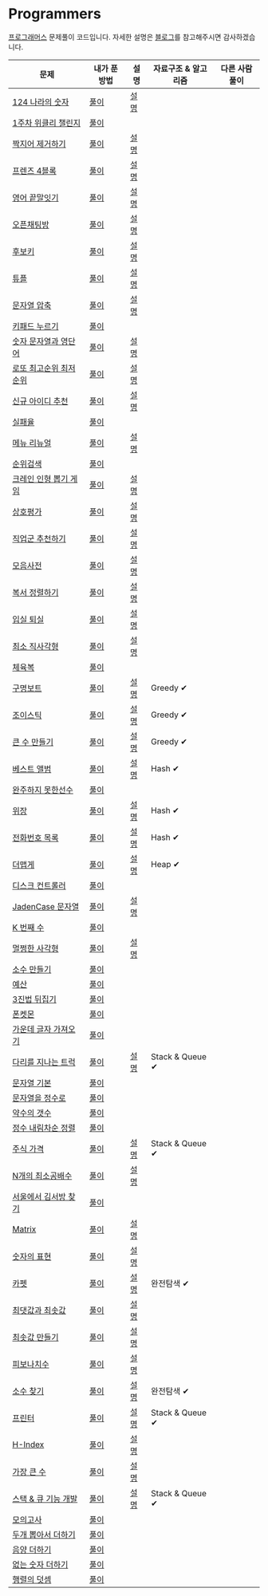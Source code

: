 # Programmers

[프로그래머스](https://programmers.co.kr/learn/challenges) 문제풀이 코드입니다.
자세한 설명은 [블로그](https://velog.io/@letgodchan0/series/%ED%94%84%EB%A1%9C%EA%B7%B8%EB%9E%98%EB%A8%B8%EC%8A%A4)를 참고해주시면 감사하겠습니다.

| 문제                                                         | 내가 푼 방법                                                 | 설명                                                         | 자료구조 & 알고리즘 | 다른 사람 풀이 |
| ------------------------------------------------------------ | ------------------------------------------------------------ | ------------------------------------------------------------ | ------------------- | -------------- |
| [124 나라의 숫자](https://programmers.co.kr/learn/courses/30/lessons/12899) | [풀이](https://github.com/letgodchan0/Programmers/blob/master/solution/124%EB%82%98%EB%9D%BC%EC%9D%98%20%EC%88%AB%EC%9E%90.ipynb) | [설명](https://velog.io/@letgodchan0/%ED%94%84%EB%A1%9C%EA%B7%B8%EB%9E%98%EB%A8%B8%EC%8A%A4-124-%EB%82%98%EB%9D%BC%EC%9D%98-%EC%88%AB%EC%9E%90) |                     |                |
| [1주차 위클리 챌린지](https://programmers.co.kr/learn/courses/30/lessons/82612) | [풀이](https://github.com/letgodchan0/Programmers/blob/master/solution/1%EC%A3%BC%EC%B0%A8_%EC%9C%84%ED%81%B4%EB%A6%AC%EC%B1%8C%EB%A6%B0%EC%A7%80.ipynb) |                                                              |                     |                |
| [짝지어 제거하기](https://programmers.co.kr/learn/courses/30/lessons/12973) | [풀이](https://github.com/letgodchan0/Programmers/blob/master/solution/2017_%ED%8C%81%EC%8A%A4%ED%83%80%EC%9A%B4_%EC%A7%9D%EC%A7%80%EC%96%B4%EC%A0%9C%EA%B1%B0%ED%95%98%EA%B8%B0.ipynb) | [설명](https://velog.io/@letgodchan0/%ED%94%84%EB%A1%9C%EA%B7%B8%EB%9E%98%EB%A8%B8%EC%8A%A4-%EC%A7%9D%EC%A7%80%EC%96%B4-%EC%A0%9C%EA%B1%B0%ED%95%98%EA%B8%B0) |                     |                |
| [프렌즈 4블록](https://programmers.co.kr/learn/courses/30/lessons/17679) | [풀이](https://github.com/letgodchan0/Programmers/blob/master/solution/2018_KAKAO_BLIND_%ED%94%84%EB%A0%8C%EC%A6%884%EB%B8%94%EB%A1%9D.ipynb) | [설명](https://velog.io/@letgodchan0/%ED%94%84%EB%A1%9C%EA%B7%B8%EB%9E%98%EB%A8%B8%EC%8A%A4-%ED%94%84%EB%A0%8C%EC%A6%88-4%EB%B8%94%EB%A1%9D) |                     |                |
| [영어 끝말잇기](https://programmers.co.kr/learn/courses/30/lessons/12981) | [풀이](https://github.com/letgodchan0/Programmers/blob/master/solution/2018coding_%EC%98%81%EC%96%B4%EB%81%9D%EB%A7%90%EC%9E%87%EA%B8%B0.ipynb) | [설명](https://velog.io/@letgodchan0/%ED%94%84%EB%A1%9C%EA%B7%B8%EB%9E%98%EB%A8%B8%EC%8A%A4-%EC%98%81%EC%96%B4-%EB%81%9D%EB%A7%90%EC%9E%87%EA%B8%B0) |                     |                |
| [오픈채팅방](https://programmers.co.kr/learn/courses/30/lessons/42888) | [풀이](https://github.com/letgodchan0/Programmers/blob/master/solution/2019_KAKAO_BLIND_RECRUITMENT_%EC%98%A4%ED%94%88%EC%B1%84%ED%8C%85%EB%B0%A9.ipynb) | [설명](https://velog.io/@letgodchan0/%ED%94%84%EB%A1%9C%EA%B7%B8%EB%9E%98%EB%A8%B8%EC%8A%A4-%EC%98%A4%ED%94%88-%EC%B1%84%ED%8C%85%EB%B0%A9) |                     |                |
| [후보키](https://programmers.co.kr/learn/courses/30/lessons/42890) | [풀이](https://github.com/letgodchan0/Programmers/blob/master/solution/2019_KAKAO_BLIND_%ED%9B%84%EB%B3%B4%ED%82%A4.ipynb) | [설명](https://velog.io/@letgodchan0/%ED%94%84%EB%A1%9C%EA%B7%B8%EB%9E%98%EB%A8%B8%EC%8A%A4-%ED%9B%84%EB%B3%B4%ED%82%A4) |                     |                |
| [튜플](https://programmers.co.kr/learn/courses/30/lessons/64065) | [풀이](https://github.com/letgodchan0/Programmers/blob/master/solution/2019_%EC%B9%B4%EC%B9%B4%EC%98%A4%EA%B0%9C%EB%B0%9C%EC%9E%90%EA%B2%A8%EC%9A%B8%EC%9D%B8%ED%84%B4%EC%8B%AD_%ED%8A%9C%ED%94%8C.ipynb) | [설명](https://velog.io/@letgodchan0/%ED%94%84%EB%A1%9C%EA%B7%B8%EB%9E%98%EB%A8%B8%EC%8A%A4-%ED%8A%9C%ED%94%8C) |                     |                |
| [문자열 압축](https://programmers.co.kr/learn/courses/30/lessons/60057) | [풀이](./1010.py)                                            | [설명](https://velog.io/@letgodchan0/%ED%94%84%EB%A1%9C%EA%B7%B8%EB%9E%98%EB%A8%B8%EC%8A%A4-%EB%AC%B8%EC%9E%90%EC%97%B4-%EC%95%95%EC%B6%95) |                     |                |
| [키패드 누르기](https://programmers.co.kr/learn/courses/30/lessons/67256) | [풀이](https://github.com/letgodchan0/Programmers/blob/master/solution/2020_%EC%B9%B4%EC%B9%B4%EC%98%A4%EC%9D%B8%ED%84%B4%EC%8B%AD_%ED%82%A4%ED%8C%A8%EB%93%9C%EB%88%84%EB%A5%B4%EA%B8%B0.ipynb) |                                                              |                     |                |
| [숫자 문자열과 영단어](https://programmers.co.kr/learn/courses/30/lessons/81301?language=python3) | [풀이](https://github.com/letgodchan0/Programmers/blob/master/solution/2021%20%EC%B9%B4%EC%B9%B4%EC%98%A4_%EC%B1%84%EC%9A%A9%EC%97%B0%EA%B3%84%ED%98%95_%EC%88%AB%EC%9E%90_%EB%AC%B8%EC%9E%90%EC%97%B4%EA%B3%BC_%EC%98%81%EB%8B%A8%EC%96%B4.ipynb) | [설명](https://velog.io/@letgodchan0/%ED%94%84%EB%A1%9C%EA%B7%B8%EB%9E%98%EB%A8%B8%EC%8A%A4-%EC%88%AB%EC%9E%90-%EB%AC%B8%EC%9E%90%EC%97%B4%EA%B3%BC-%EC%98%81%EB%8B%A8%EC%96%B4) |                     |                |
| [로또 최고순위 최저순위](https://programmers.co.kr/learn/challenges) | [풀이](https://github.com/letgodchan0/Programmers/blob/master/solution/2021_Dev_Matching_%EC%9B%B9_%EB%B0%B1%EC%97%94%EB%93%9C_%EA%B0%9C%EB%B0%9C%EC%9E%90_%EB%A1%9C%EB%98%90_%EC%B5%9C%EA%B3%A0%EC%88%9C%EC%9C%84_%EC%B5%9C%EC%A0%80%EC%88%9C%EC%9C%84.ipynb) | [설명](https://velog.io/@letgodchan0/%ED%94%84%EB%A1%9C%EA%B7%B8%EB%9E%98%EB%A8%B8%EC%8A%A4%EB%A1%9C%EB%98%90%EC%9D%98-%EC%B5%9C%EA%B3%A0-%EC%88%9C%EC%9C%84%EC%99%80-%EC%B5%9C%EC%A0%80-%EC%88%9C%EC%9C%84) |                     |                |
| [신규 아이디 추천](https://programmers.co.kr/learn/courses/30/lessons/72410) | [풀이](https://github.com/letgodchan0/Programmers/blob/master/solution/2021_KAKAO_BLIND_RECRUITMENT_%EC%8B%A0%EA%B7%9C%EC%95%84%EC%9D%B4%EB%94%94%EC%B6%94%EC%B2%9C.ipynb) | [설명](https://velog.io/@letgodchan0/%ED%94%84%EB%A1%9C%EA%B7%B8%EB%9E%98%EB%A8%B8%EC%8A%A4-%EC%8B%A0%EA%B7%9C-%EC%95%84%EC%9D%B4%EB%94%94-%EC%B6%94%EC%B2%9C) |                     |                |
| [실패율](https://programmers.co.kr/learn/courses/30/lessons/42889) | [풀이](https://github.com/letgodchan0/Programmers/blob/master/solution/2021_KAKAO_BLIND_RECRUITMENT_%EC%8B%A4%ED%8C%A8%EC%9C%A8.ipynb) |                                                              |                     |                |
| [메뉴 리뉴얼](https://programmers.co.kr/learn/courses/30/lessons/72411) | [풀이](https://github.com/letgodchan0/Programmers/blob/master/solution/2021_KAKAO_BLIND_%EB%A9%94%EB%89%B4%EB%A6%AC%EB%89%B4%EC%96%BC.ipynb) | [설명](https://velog.io/@letgodchan0/%ED%94%84%EB%A1%9C%EA%B7%B8%EB%9E%98%EB%A8%B8%EC%8A%A4-%EB%A9%94%EB%89%B4-%EB%A6%AC%EB%89%B4%EC%96%BC) |                     |                |
| [순위검색](https://programmers.co.kr/learn/courses/30/lessons/72412) | [풀이](https://github.com/letgodchan0/Programmers/blob/master/solution/2021_KAKAO_BLIND_%EC%88%9C%EC%9C%84%EA%B2%80%EC%83%89.ipynb) |                                                              |                     |                |
| [크레인 인형 뽑기 게임](https://programmers.co.kr/learn/courses/30/lessons/64061) | [풀이](https://github.com/letgodchan0/Programmers/blob/master/solution/2021_%EC%B9%B4%EC%B9%B4%EC%98%A4%EA%B0%9C%EB%B0%9C%EC%9E%90_%EA%B2%A8%EC%9A%B8%EC%9D%B8%ED%84%B4%EC%8B%AD_%ED%81%AC%EB%A0%88%EC%9D%B8%EC%9D%B8%ED%98%95%EB%BD%91%EA%B8%B0%EA%B2%8C%EC%9E%84.ipynb) | [설명](https://velog.io/@letgodchan0/%ED%94%84%EB%A1%9C%EA%B7%B8%EB%9E%98%EB%A8%B8%EC%8A%A4-%ED%81%AC%EB%A0%88%EC%9D%B8-%EC%9D%B8%ED%98%95%EB%BD%91%EA%B8%B0-%EA%B2%8C%EC%9E%84) |                     |                |
| [상호평가](https://programmers.co.kr/learn/courses/30/lessons/83201) | [풀이](https://github.com/letgodchan0/Programmers/blob/master/solution/2%EC%A3%BC%EC%B0%A8_%EC%9C%84%ED%81%B4%EB%A6%AC%EC%B1%8C%EB%A6%B0%EC%A7%80_%EC%83%81%ED%98%B8%ED%8F%89%EA%B0%80.ipynb) | [설명](https://velog.io/@letgodchan0/%ED%94%84%EB%A1%9C%EA%B7%B8%EB%9E%98%EB%A8%B8%EC%8A%A4-%EC%83%81%ED%98%B8%ED%8F%89%EA%B0%80) |                     |                |
| [직업군 추천하기](https://programmers.co.kr/learn/courses/30/lessons/84325) | [풀이](https://github.com/letgodchan0/Programmers/blob/master/solution/4%EC%A3%BC%EC%B0%A8_%EC%A7%81%EC%97%85%EA%B5%B0_%EC%B6%94%EC%B2%9C%ED%95%98%EA%B8%B0.ipynb) | [설명](https://velog.io/@letgodchan0/%ED%94%84%EB%A1%9C%EA%B7%B8%EB%9E%98%EB%A8%B8%EC%8A%A4-%EC%A7%81%EC%97%85%EA%B5%B0-%EC%B6%94%EC%B2%9C%ED%95%98%EA%B8%B0) |                     |                |
| [모음사전](https://programmers.co.kr/learn/courses/30/lessons/84512) | [풀이](https://github.com/letgodchan0/Programmers/blob/master/solution/5%EC%A3%BC%EC%B0%A8_%EC%9C%84%ED%81%B4%EB%A6%AC%EC%B1%8C%EB%A6%B0%EC%A7%80.ipynb) | [설명](https://velog.io/@letgodchan0/%ED%94%84%EB%A1%9C%EA%B7%B8%EB%9E%98%EB%A8%B8%EC%8A%A4-%EB%AA%A8%EC%9D%8C%EC%82%AC%EC%A0%84) |                     |                |
| [복서 정렬하기](https://programmers.co.kr/learn/courses/30/lessons/85002) | [풀이](https://github.com/letgodchan0/Programmers/blob/master/solution/6%EC%A3%BC%EC%B0%A8_%EC%9C%84%ED%81%B4%EB%A6%AC%EC%B1%8C%EB%A6%B0%EC%A7%80.ipynb) | [설명](https://velog.io/@letgodchan0/%ED%94%84%EB%A1%9C%EA%B7%B8%EB%9E%98%EB%A8%B8%EC%8A%A4-%EB%B3%B5%EC%84%9C-%EC%A0%95%EB%A0%AC%ED%95%98%EA%B8%B0) |                     |                |
| [입실 퇴실](https://programmers.co.kr/learn/courses/30/lessons/86048) | [풀이](https://programmers.co.kr/learn/courses/30/lessons/86048) | [설명](https://velog.io/@letgodchan0/%ED%94%84%EB%A1%9C%EA%B7%B8%EB%9E%98%EB%A8%B8%EC%8A%A4-%EC%9E%85%EC%8B%A4-%ED%87%B4%EC%8B%A4) |                     |                |
| [최소 직사각형](https://programmers.co.kr/learn/courses/30/lessons/86491) | [풀이](https://github.com/letgodchan0/Programmers/blob/master/solution/8%EC%A3%BC%EC%B0%A8_%EC%9C%84%ED%81%B4%EB%A6%AC%EC%B1%8C%EB%A6%B0%EC%A7%80.ipynb) | [설명](https://velog.io/@letgodchan0/%ED%94%84%EB%A1%9C%EA%B7%B8%EB%9E%98%EB%A8%B8%EC%8A%A4-%EC%B5%9C%EC%86%8C%EC%A7%81%EC%82%AC%EA%B0%81%ED%98%95) |                     |                |
| [체육복](https://programmers.co.kr/learn/courses/30/lessons/42862) | [풀이](https://github.com/letgodchan0/Programmers/blob/master/solution/Greddy_%EC%B2%B4%EC%9C%A1%EB%B3%B5.ipynb) |                                                              |                     |                |
| [구명보트](https://programmers.co.kr/learn/courses/30/lessons/42885) | [풀이](https://github.com/letgodchan0/Programmers/blob/master/solution/Greedy_%EA%B5%AC%EB%AA%85%EB%B3%B4%ED%8A%B8.ipynb) | [설명](https://velog.io/@letgodchan0/%ED%94%84%EB%A1%9C%EA%B7%B8%EB%9E%98%EB%A8%B8%EC%8A%A4-%EA%B5%AC%EB%AA%85%EB%B3%B4%ED%8A%B8) | Greedy ✔            |                |
| [조이스틱](https://programmers.co.kr/learn/courses/30/lessons/42860) | [풀이](https://github.com/letgodchan0/Programmers/blob/master/solution/Greedy_%EC%A1%B0%EC%9D%B4%EC%8A%A4%ED%8B%B1.ipynb) | [설명](https://velog.io/@letgodchan0/%ED%94%84%EB%A1%9C%EA%B7%B8%EB%9E%98%EB%A8%B8%EC%8A%A4-%EC%A1%B0%EC%9D%B4%EC%8A%A4%ED%8B%B1) | Greedy ✔            |                |
| [큰 수 만들기](https://programmers.co.kr/learn/courses/30/lessons/42883) | [풀이](https://github.com/letgodchan0/Programmers/blob/master/solution/Greedy_%ED%81%B0%EC%88%98%EB%A7%8C%EB%93%A4%EA%B8%B0.ipynb) | [설명](https://velog.io/@letgodchan0/%ED%94%84%EB%A1%9C%EA%B7%B8%EB%9E%98%EB%A8%B8%EC%8A%A4-%ED%81%B0-%EC%88%98-%EB%A7%8C%EB%93%A4%EA%B8%B0) | Greedy ✔            |                |
| [베스트 앨범](https://programmers.co.kr/learn/courses/30/lessons/42579) | [풀이](https://github.com/letgodchan0/Programmers/blob/master/solution/Hash_%EB%B2%A0%EC%8A%A4%ED%8A%B8%EC%95%A8%EB%B2%94.ipynb) | [설명](https://velog.io/@letgodchan0/%ED%94%84%EB%A1%9C%EA%B7%B8%EB%9E%98%EB%A8%B8%EC%8A%A4-%EB%B2%A0%EC%8A%A4%ED%8A%B8%EC%95%A8%EB%B2%94) | Hash ✔              |                |
| [완주하지 못한선수](https://programmers.co.kr/learn/courses/30/lessons/42576) | [풀이](https://github.com/letgodchan0/Programmers/blob/master/solution/Hash_%EC%99%84%EC%A3%BC%ED%95%98%EC%A7%80%EB%AA%BB%ED%95%9C%EC%84%A0%EC%88%98.ipynb) |                                                              |                     |                |
| [위장](https://programmers.co.kr/learn/courses/30/lessons/42578) | [풀이](https://github.com/letgodchan0/Programmers/blob/master/solution/Hash_%EC%9C%84%EC%9E%A5.ipynb) | [설명](https://velog.io/@letgodchan0/%ED%94%84%EB%A1%9C%EA%B7%B8%EB%9E%98%EB%A8%B8%EC%8A%A4-%EC%9C%84%EC%9E%A5) | Hash ✔              |                |
| [전화번호 목록](https://programmers.co.kr/learn/courses/30/lessons/42577) | [풀이](https://github.com/letgodchan0/Programmers/blob/master/solution/Hash_%EC%A0%84%ED%99%94%EB%B2%88%ED%98%B8%EB%AA%A9%EB%A1%9D.ipynb) | [설명](https://velog.io/@letgodchan0/%ED%94%84%EB%A1%9C%EA%B7%B8%EB%9E%98%EB%A8%B8%EC%8A%A4-%EC%A0%84%ED%99%94%EB%B2%88%ED%98%B8-%EB%AA%A9%EB%A1%9D) | Hash ✔              |                |
| [더맵게](https://programmers.co.kr/learn/courses/30/lessons/42626) | [풀이](https://github.com/letgodchan0/Programmers/blob/master/solution/Heap_%EB%8D%94%EB%A7%B5%EA%B2%8C.ipynb) | [설명](https://velog.io/@letgodchan0/%ED%94%84%EB%A1%9C%EA%B7%B8%EB%9E%98%EB%A8%B8%EC%8A%A4-%EB%8D%94-%EB%A7%B5%EA%B2%8C) | Heap ✔              |                |
| [디스크 컨트롤러](https://programmers.co.kr/learn/courses/30/lessons/42627) | [풀이](https://github.com/letgodchan0/Programmers/blob/master/solution/Heap_%EB%94%94%EC%8A%A4%ED%81%AC%EC%BB%A8%ED%8A%B8%EB%A1%A4%EB%9F%AC.ipynb) |                                                              |                     |                |
| [JadenCase 문자열](https://programmers.co.kr/learn/courses/30/lessons/12951) | [풀이](https://github.com/letgodchan0/Programmers/blob/master/solution/JadenCase_%EB%AC%B8%EC%9E%90%EC%97%B4%EB%A7%8C%EB%93%A4%EA%B8%B0.ipynb) | [설명](https://velog.io/@letgodchan0/%ED%94%84%EB%A1%9C%EA%B7%B8%EB%9E%98%EB%A8%B8%EC%8A%A4-JadenCase-%EB%AC%B8%EC%9E%90%EC%97%B4-%EB%A7%8C%EB%93%A4%EA%B8%B0) |                     |                |
| [K 번째 수](https://programmers.co.kr/learn/courses/30/lessons/42748) | [풀이](https://github.com/letgodchan0/Programmers/blob/master/solution/K%EB%B2%88%EC%A7%B8%EC%88%98.ipynb) |                                                              |                     |                |
| [멀쩡한 사각형](https://programmers.co.kr/learn/courses/30/lessons/62048) | [풀이](https://github.com/letgodchan0/Programmers/blob/master/solution/Summer_Winter_%EB%A9%80%EC%A9%A1%ED%95%9C%EC%82%AC%EA%B0%81%ED%98%95.ipynb) | [설명](https://velog.io/@letgodchan0/%ED%94%84%EB%A1%9C%EA%B7%B8%EB%9E%98%EB%A8%B8%EC%8A%A4-%EB%A9%80%EC%A9%A1%ED%95%9C-%EC%82%AC%EA%B0%81%ED%98%95) |                     |                |
| [소수 만들기](https://programmers.co.kr/learn/courses/30/lessons/12977) | [풀이](https://github.com/letgodchan0/Programmers/blob/master/solution/Summer_Winter_%EC%86%8C%EC%88%98%EB%A7%8C%EB%93%A4%EA%B8%B0.ipynb) |                                                              |                     |                |
| [예산](https://programmers.co.kr/learn/courses/30/lessons/12982) | [풀이](https://github.com/letgodchan0/Programmers/blob/master/solution/Summer_winter_coding_%EC%98%88%EC%82%B0.ipynb) |                                                              |                     |                |
| [3진법 뒤집기](https://programmers.co.kr/learn/courses/30/lessons/68935) | [풀이](https://github.com/letgodchan0/Programmers/blob/master/solution/coding_3%EC%A7%84%EB%B2%95%20%EB%92%A4%EC%A7%91%EA%B8%B0.ipynb) |                                                              |                     |                |
| [폰켓몬](https://programmers.co.kr/learn/courses/30/lessons/1845) | [풀이](https://github.com/letgodchan0/Programmers/blob/master/solution/coding_test_%ED%8F%B0%EC%BC%93%EB%AA%AC.ipynb) |                                                              |                     |                |
| [가운데 글자 가져오기](https://programmers.co.kr/learn/courses/30/lessons/12903) | [풀이](https://github.com/letgodchan0/Programmers/blob/master/solution/coding_%EA%B0%80%EC%9A%B4%EB%8D%B0%20%EA%B8%80%EC%9E%90.ipynb) |                                                              |                     |                |
| [다리를 지나는 트럭](https://programmers.co.kr/learn/courses/30/lessons/42583) | [풀이](https://github.com/letgodchan0/Programmers/blob/master/solution/coding_%EB%8B%A4%EB%A6%AC%EB%A5%BC%EC%A7%80%EB%82%98%EB%8A%94%ED%8A%B8%EB%9F%AD.ipynb) | [설명](https://velog.io/@letgodchan0/%ED%94%84%EB%A1%9C%EA%B7%B8%EB%9E%98%EB%A8%B8%EC%8A%A4-%EB%8B%A4%EB%A6%AC%EB%A5%BC-%EC%A7%80%EB%82%98%EB%8A%94-%ED%8A%B8%EB%9F%AD) | Stack & Queue ✔     |                |
| [문자열 기본](https://programmers.co.kr/learn/courses/30/lessons/12917) | [풀이](https://github.com/letgodchan0/Programmers/blob/master/solution/coding_%EB%AC%B8%EC%9E%90%EC%97%B4%EA%B8%B0%EB%B3%B8.ipynb) |                                                              |                     |                |
| [문자열을 정수로](https://programmers.co.kr/learn/courses/30/lessons/12925) | [풀이](https://github.com/letgodchan0/Programmers/blob/master/solution/coding_%EB%AC%B8%EC%9E%90%EC%97%B4%EC%9D%84%EC%A0%95%EC%88%98%EB%A1%9C.ipynb) |                                                              |                     |                |
| [약수의 갯수](https://programmers.co.kr/learn/courses/30/lessons/77884) | [풀이](https://github.com/letgodchan0/Programmers/blob/master/solution/coding_%EC%95%BD%EC%88%98%EC%9D%98%EA%B0%AF%EC%88%98.ipynb) |                                                              |                     |                |
| [정수 내림차순 정렬](https://programmers.co.kr/learn/courses/30/lessons/12933) | [풀이](https://github.com/letgodchan0/Programmers/blob/master/solution/coding_%EC%A0%95%EC%88%98%EB%82%B4%EB%A6%BC%EC%B0%A8%EC%88%9C.ipynb) |                                                              |                     |                |
| [주식 가격](https://programmers.co.kr/learn/courses/30/lessons/42584) | [풀이](https://github.com/letgodchan0/Programmers/blob/master/solution/coding_%EC%A3%BC%EC%8B%9D%EA%B0%80%EA%B2%A9.ipynb) | [설명](https://velog.io/@letgodchan0/%ED%94%84%EB%A1%9C%EA%B7%B8%EB%9E%98%EB%A8%B8%EC%8A%A4-%EC%A3%BC%EC%8B%9D%EA%B0%80%EA%B2%A9) | Stack & Queue ✔     |                |
| [N개의 최소공배수](https://programmers.co.kr/learn/courses/30/lessons/12953) | [풀이](https://github.com/letgodchan0/Programmers/blob/master/solution/practice_N%EA%B0%9C%EC%9D%98%20%EC%B5%9C%EC%86%8C%EA%B3%B5%EB%B0%B0%EC%88%98.ipynb) | [설명](https://velog.io/@letgodchan0/%ED%94%84%EB%A1%9C%EA%B7%B8%EB%9E%98%EB%A8%B8%EC%8A%A4-N%EA%B0%9C%EC%9D%98-%EC%B5%9C%EC%86%8C%EA%B3%B5%EB%B0%B0%EC%88%98) |                     |                |
| [서울에서 김서방 찾기](https://programmers.co.kr/learn/courses/30/lessons/12919) | [풀이](https://github.com/letgodchan0/Programmers/blob/master/solution/practice_find_kim.ipynb) |                                                              |                     |                |
| [Matrix](https://programmers.co.kr/learn/courses/30/lessons/12949) | [풀이](https://github.com/letgodchan0/Programmers/blob/master/solution/practice_matrix.ipynb) | [설명](https://velog.io/@letgodchan0/%ED%94%84%EB%A1%9C%EA%B7%B8%EB%9E%98%EB%A8%B8%EC%8A%A4-%ED%96%89%EB%A0%AC%EC%9D%98-%EA%B3%B1%EC%85%88) |                     |                |
| [숫자의 표현](https://programmers.co.kr/learn/courses/30/lessons/12924) | [풀이](https://github.com/letgodchan0/Programmers/blob/master/solution/practice_%EC%88%AB%EC%9E%90%EC%9D%98%ED%91%9C%ED%98%84.ipynb) | [설명](https://velog.io/@letgodchan0/%ED%94%84%EB%A1%9C%EA%B7%B8%EB%9E%98%EB%A8%B8%EC%8A%A4-%EC%88%AB%EC%9E%90%EC%9D%98-%ED%91%9C%ED%98%84-7h768rxj) |                     |                |
| [카펫](https://programmers.co.kr/learn/courses/30/lessons/42842) | [풀이](https://github.com/letgodchan0/Programmers/blob/master/solution/practice_%EC%99%84%EC%A0%84%ED%83%90%EC%83%89_%EC%B9%B4%ED%8E%AB.ipynb) | [설명](https://velog.io/@letgodchan0/%ED%94%84%EB%A1%9C%EA%B7%B8%EB%9E%98%EB%A8%B8%EC%8A%A4-%EC%B9%B4%ED%8E%AB) | 완전탐색 ✔          |                |
| [최댓값과 최솟값](https://programmers.co.kr/learn/courses/30/lessons/12939) | [풀이](https://github.com/letgodchan0/Programmers/blob/master/solution/practice_%EC%B5%9C%EB%8C%93%EA%B0%92%EA%B3%BC%EC%B5%9C%EC%86%9F%EA%B0%92.ipynb) | [설명](https://velog.io/@letgodchan0/%ED%94%84%EB%A1%9C%EA%B7%B8%EB%9E%98%EB%A8%B8%EC%8A%A4-%EC%B5%9C%EB%8C%93%EA%B0%92%EA%B3%BC-%EC%B5%9C%EC%86%9F%EA%B0%92) |                     |                |
| [최솟값 만들기](https://programmers.co.kr/learn/courses/30/lessons/12941) | [풀이](https://github.com/letgodchan0/Programmers/blob/master/solution/practice_%EC%B5%9C%EC%86%9F%EA%B0%92%EC%B0%BE%EA%B8%B0.ipynb) | [설명](https://velog.io/@letgodchan0/%ED%94%84%EB%A1%9C%EA%B7%B8%EB%9E%98%EB%A8%B8%EC%8A%A4-%EC%B5%9C%EC%86%9F%EA%B0%92-%EB%A7%8C%EB%93%A4%EA%B8%B0) |                     |                |
| [피보나치수](https://programmers.co.kr/learn/courses/30/lessons/12945) | [풀이](https://github.com/letgodchan0/Programmers/blob/master/solution/practice_%ED%94%BC%EB%B3%B4%EB%82%98%EC%B9%98%EC%88%98.ipynb) | [설명](https://velog.io/@letgodchan0/%ED%94%84%EB%A1%9C%EA%B7%B8%EB%9E%98%EB%A8%B8%EC%8A%A4-%ED%94%BC%EB%B3%B4%EB%82%98%EC%B9%98-%EC%88%98) |                     |                |
| [소수 찾기](https://programmers.co.kr/learn/courses/30/lessons/42839) | [풀이](https://github.com/letgodchan0/Programmers/blob/master/solution/prime_%EC%86%8C%EC%88%98%EC%B0%BE%EA%B8%B0.ipynb) | [설명](https://velog.io/@letgodchan0/%ED%94%84%EB%A1%9C%EA%B7%B8%EB%9E%98%EB%A8%B8%EC%8A%A4-%EC%86%8C%EC%88%98-%EC%B0%BE%EA%B8%B0) | 완전탐색 ✔          |                |
| [프린터](https://programmers.co.kr/learn/courses/30/lessons/42587) | [풀이](https://github.com/letgodchan0/Programmers/blob/master/solution/queue_%ED%94%84%EB%A6%B0%ED%84%B0.ipynb) | [설명](https://velog.io/@letgodchan0/%ED%94%84%EB%A1%9C%EA%B7%B8%EB%9E%98%EB%A8%B8%EC%8A%A4-%ED%94%84%EB%A6%B0%ED%84%B0) | Stack & Queue ✔     |                |
| [H-Index](https://programmers.co.kr/learn/courses/30/lessons/42747) | [풀이](https://github.com/letgodchan0/Programmers/blob/master/solution/sort_H-Index.ipynb) | [설명](https://velog.io/@letgodchan0/%ED%94%84%EB%A1%9C%EA%B7%B8%EB%9E%98%EB%A8%B8%EC%8A%A4-H-Index) |                     |                |
| [가장 큰 수](https://programmers.co.kr/learn/courses/30/lessons/42746) | [풀이](https://github.com/letgodchan0/Programmers/blob/master/solution/sort_%EA%B0%80%EC%9E%A5%ED%81%B0%EC%88%98.ipynb) | [설명](https://velog.io/@letgodchan0/%ED%94%84%EB%A1%9C%EA%B7%B8%EB%9E%98%EB%A8%B8%EC%8A%A4-%EA%B0%80%EC%9E%A5-%ED%81%B0-%EC%88%98) |                     |                |
| [스택 & 큐 기능 개발](https://programmers.co.kr/learn/courses/30/lessons/42586) | [풀이](https://github.com/letgodchan0/Programmers/blob/master/solution/%EC%8A%A4%ED%83%9D_%ED%81%90_%EA%B8%B0%EB%8A%A5%EA%B0%9C%EB%B0%9C.ipynb) | [설명](https://velog.io/@letgodchan0/%ED%94%84%EB%A1%9C%EA%B7%B8%EB%9E%98%EB%A8%B8%EC%8A%A4-%EA%B8%B0%EB%8A%A5%EA%B0%9C%EB%B0%9C) | Stack & Queue ✔     |                |
| [모의고사](https://programmers.co.kr/learn/courses/30/lessons/42840) | [풀이](https://github.com/letgodchan0/Programmers/blob/master/solution/%EC%99%84%EC%A0%84%ED%83%90%EC%83%89_%EB%AA%A8%EC%9D%98%EA%B3%A0%EC%82%AC.ipynb) |                                                              |                     |                |
| [두개 뽑아서 더하기](https://programmers.co.kr/learn/courses/30/lessons/68644) | [풀이](https://github.com/letgodchan0/Programmers/blob/master/solution/%EC%9B%94%EA%B0%84%EC%BD%94%EB%93%9C%EC%B1%8C%EB%A6%B0%EC%A7%80_%EB%91%90%EA%B0%9C%EB%BD%91%EC%95%84%EC%84%9C%EB%8D%94%ED%95%98%EA%B8%B0.ipynb) |                                                              |                     |                |
| [음양 더하기](https://programmers.co.kr/learn/courses/30/lessons/76501) | [풀이](https://github.com/letgodchan0/Programmers/blob/master/solution/%EC%9B%94%EA%B0%84%EC%BD%94%EB%93%9C%EC%B1%8C%EB%A6%B0%EC%A7%80_%EC%9D%8C%EC%96%91%EB%8D%94%ED%95%98%EA%B8%B0.ipynb) |                                                              |                     |                |
| [없는 숫자 더하기](https://programmers.co.kr/learn/courses/30/lessons/86051) | [풀이](https://github.com/letgodchan0/Programmers/blob/master/solution/%EC%9B%94%EA%B0%84%EC%BD%94%EB%93%9C%EC%B1%8C%EB%A6%B0%EC%A7%80%EC%8B%9C%EC%A6%8C3_%EC%97%86%EB%8A%94%EC%88%AB%EC%9E%90%EB%8D%94%ED%95%98%EA%B8%B0.ipynb) |                                                              |                     |                |
| [행렬의 덧셈](https://programmers.co.kr/learn/courses/30/lessons/12950) | [풀이](https://github.com/letgodchan0/Programmers/blob/master/solution/%ED%96%89%EB%A0%AC%EC%9D%98%EB%8D%A7%EC%85%88.ipynb) |                                                              |                     |                |

